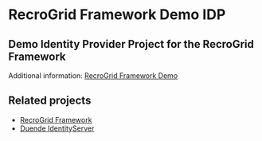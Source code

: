 RecroGrid Framework Demo IDP
============================

## Demo Identity Provider Project for the RecroGrid Framework

Additional information: [RecroGrid Framework Demo](https://github.com/RecroGridFramework/RGF.Demo)

## Related projects

- [RecroGrid Framework](https://RecroGrid.com/)
- [Duende IdentityServer](https://duendesoftware.com/)
